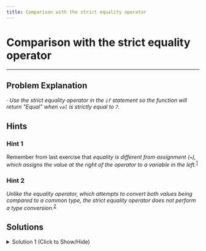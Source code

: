 ```yaml
---
title: Comparison with the strict equality operator
---
```

# Comparison with the strict equality operator


---
## Problem Explanation
· _Use the strict equality operator in the `if` statement so the function will return "Equal" when `val` is strictly equal to `7`._

## Hints

### Hint 1
Remember from last exercise that _equality is different from assignment (`=`), which assigns the value at the right of the operator to a variable in the left._<sup><a href="#cite1">1</a></sup>

### Hint 2
_Unlike the equality operator, which attempts to convert both values being compared to a common type, the strict equality operator does not perform a type conversion._<sup><a href="#cite2">2</a></sup>

## Solutions

<details><summary>Solution 1 (Click to Show/Hide)</summary>

```javascript
// Setup
function testStrict(val) {
  if (val === 7) {
    // Change this line
    return "Equal";
  }
  return "Not equal";
}

// Change this value to test
testStrict(10);
```

#### Code Explanation
The function first evaluates `if` the condition `(val === 7)` evaluates to `true`. If it does, it returns the statement between the curly braces ("Equal"). If it doesn't, it returns the next `return` statement outside them ("Not equal"). 

#### Relevant Links
<span id="cite1">1</span>. ["Basic JavaScript: Comparison with the Equality Operator", fCC lesson at *JavaScript Algorithms And Data Structures Certification*](https://learn.freecodecamp.org/javascript-algorithms-and-data-structures/basic-javascript/comparison-with-the-equality-operator)

<span id="cite2">2</span>. ["Basic JavaScript: Comparison with the Strict Equality Operator", fCC lesson at *JavaScript Algorithms And Data Structures Certification*](https://learn.freecodecamp.org/javascript-algorithms-and-data-structures/basic-javascript/comparison-with-the-strict-equality-operator)

#### Relevant Links

- ["if...else" - *MDN JavaScript reference*](https://developer.mozilla.org/en-US/docs/Web/JavaScript/Reference/Statements/if...else)

- [Kondov, Alexander. "Understanding JS: Coercion". *Hackernoon*](https://hackernoon.com/understanding-js-coercion-ff5684475bfc), Accessed 15 Sep. 2018

- ["Comparison operators" - *MDN JavaScript reference*](https://developer.mozilla.org/en-US/docs/Web/JavaScript/Reference/Operators/Comparison_Operators)

</details>